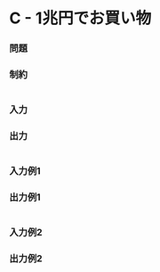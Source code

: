 # C - 1兆円でお買い物

### 問題

### 制約

#

### 入力


### 出力


#

### 入力例1

### 出力例1

#

### 入力例2

### 出力例2


#
